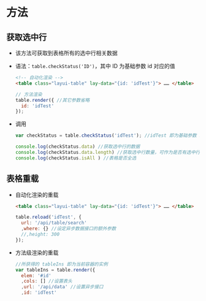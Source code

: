 # 方法

## 获取选中行

- 该方法可获取到表格所有的选中行相关数据

- 语法：`table.checkStatus('ID')`，其中 ID 为基础参数 id 对应的值

    ```html
    <!-- 自动化渲染 -->
    <table class="layui-table" lay-data="{id: 'idTest'}"> …… </table>
    ```

    ```js
    // 方法渲染
    table.render({ //其它参数省略
      id: 'idTest'
    });
    ```

- 调用

    ```js
    var checkStatus = table.checkStatus('idTest'); //idTest 即为基础参数 id 对应的值

    console.log(checkStatus.data) //获取选中行的数据
    console.log(checkStatus.data.length) //获取选中行数量，可作为是否有选中行的条件
    console.log(checkStatus.isAll ) //表格是否全选
    ```

## 表格重载

- 自动化渲染的重载

    ```html
    <table class="layui-table" lay-data="{id: 'idTest'}"> …… </table>
    ```

    ```js
    table.reload('idTest', {
      url: '/api/table/search'
      ,where: {} //设定异步数据接口的额外参数
      //,height: 300
    });
    ```

- 方法级渲染的重载

    ```js
    //所获得的 tableIns 即为当前容器的实例
    var tableIns = table.render({
      elem: '#id'
      ,cols: [] //设置表头
      ,url: '/api/data' //设置异步接口
      ,id: 'idTest'
    ```
